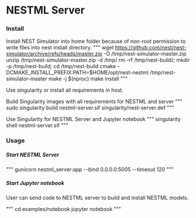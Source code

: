 # NESTML Server

### Install

Install NEST Simulator into home folder because of non-root permission
to write files into nest install directory.
"""
wget https://github.com/nest/nest-simulator/archive/refs/heads/master.zip -O /tmp/nest-simulator-master.zip
unzip /tmp/nest-simulator-master.zip -d /tmp/
rm -rf /tmp/nest-build/; mkdir -p /tmp/nest-build; cd /tmp/nest-build
cmake -DCMAKE_INSTALL_PREFIX:PATH=$HOME/opt/nest-nestml /tmp/nest-simulator-master
make -j $(nproc)
make install
"""

Use singularity or install all requirements in host.

Build Singularity images with all requirements for NESTML and server
"""
sudo singularity build nestml-server.sif singularity/nest-server.def
"""

Use Singularity for NESTML Server and Jupyter notebook
"""
singularity shell nestml-server.sif
"""


### Usage

##### Start NESTML Server

"""
gunicorn nestml_server:app --bind 0.0.0.0:5005 --timeout 120
"""

##### Start Jupyter notebook

User can send code to NESTML server to build and install NESTML models.

"""
cd examples/notebook
jupyter notebook
"""
